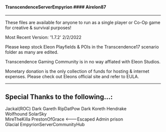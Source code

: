 #### TranscendenceServerEmpyrion #### Airelon87 ###
---------------------------------------------------
These files are available for anyone to run as a 
single player or Co-Op game for creative & survival purposes!

Most Recent Version: '1.7.2'
2/2/2022

Please keep stock Eleon Playfields & POIs in the 
Transcendence17 scenario folder as many are edited. 

Transcendence Gaming Community is in no way affiated with
Eleon Studios. 

Monetary donation is the only collection of funds for hosting & internet expenses. 
Please check out Eleons official site and refer to EULA. 

-------------------------------------------------
Special Thanks to the following...:
-------------------------------------------------
Jackal(ROC)    Dark Gareth       RipDatPow
Dark Koreth    Hendrake          
Wolfhound      SolarSky          
MireTheKilla   PrestonOfGrace <---Escaped Admin prison   
Glacial        EmpyrionServerCommunityHub
    
